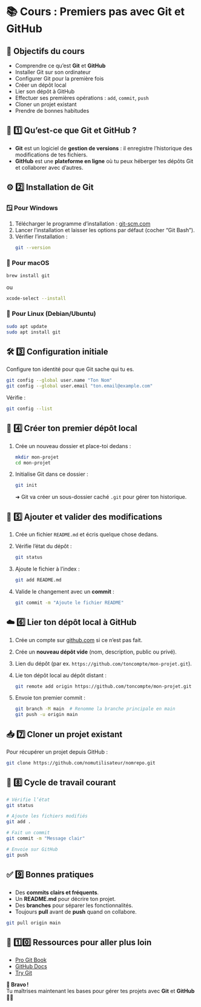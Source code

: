 
# 📚 Cours : Premiers pas avec Git et GitHub

## 🎯 Objectifs du cours

- Comprendre ce qu’est **Git** et **GitHub**
- Installer Git sur son ordinateur
- Configurer Git pour la première fois
- Créer un dépôt local
- Lier son dépôt à GitHub
- Effectuer ses premières opérations : `add`, `commit`, `push`
- Cloner un projet existant
- Prendre de bonnes habitudes

## 🔑 1️⃣ Qu’est-ce que **Git** et **GitHub** ?

- **Git** est un logiciel de **gestion de versions** : il enregistre l’historique des modifications de tes fichiers.
- **GitHub** est une **plateforme en ligne** où tu peux héberger tes dépôts Git et collaborer avec d’autres.

## ⚙️ 2️⃣ Installation de **Git**

### 🪟 Pour Windows

1. Télécharger le programme d’installation : [git-scm.com](https://git-scm.com/)
2. Lancer l’installation et laisser les options par défaut (cocher “Git Bash”).
3. Vérifier l’installation :
   ```bash
   git --version
   ```

### 🍏 Pour macOS

```bash
brew install git
```
ou
```bash
xcode-select --install
```

### 🐧 Pour Linux (Debian/Ubuntu)

```bash
sudo apt update
sudo apt install git
```

## 🛠️ 3️⃣ Configuration initiale

Configure ton identité pour que Git sache qui tu es.

```bash
git config --global user.name "Ton Nom"
git config --global user.email "ton.email@example.com"
```

Vérifie :

```bash
git config --list
```

## 📂 4️⃣ Créer ton premier dépôt local

1. Crée un nouveau dossier et place-toi dedans :

   ```bash
   mkdir mon-projet
   cd mon-projet
   ```

2. Initialise Git dans ce dossier :

   ```bash
   git init
   ```

   ➜ Git va créer un sous-dossier caché `.git` pour gérer ton historique.

## 📝 5️⃣ Ajouter et valider des modifications

1. Crée un fichier `README.md` et écris quelque chose dedans.

2. Vérifie l’état du dépôt :

   ```bash
   git status
   ```

3. Ajoute le fichier à l’index :

   ```bash
   git add README.md
   ```

4. Valide le changement avec un **commit** :

   ```bash
   git commit -m "Ajoute le fichier README"
   ```

## ☁️ 6️⃣ Lier ton dépôt local à **GitHub**

1. Crée un compte sur [github.com](https://github.com) si ce n’est pas fait.
2. Crée un **nouveau dépôt vide** (nom, description, public ou privé).
3. Lien du dépôt (par ex. `https://github.com/toncompte/mon-projet.git`).

4. Lie ton dépôt local au dépôt distant :

   ```bash
   git remote add origin https://github.com/toncompte/mon-projet.git
   ```

5. Envoie ton premier commit :

   ```bash
   git branch -M main  # Renomme la branche principale en main
   git push -u origin main
   ```

## 📥 7️⃣ Cloner un projet existant

Pour récupérer un projet depuis GitHub :

```bash
git clone https://github.com/nomutilisateur/nomrepo.git
```

## 🔄 8️⃣ Cycle de travail courant

```bash
# Vérifie l’état
git status

# Ajoute les fichiers modifiés
git add .

# Fait un commit
git commit -m "Message clair"

# Envoie sur GitHub
git push
```

## ✅ 9️⃣ Bonnes pratiques

- Des **commits clairs et fréquents**.
- Un **README.md** pour décrire ton projet.
- Des **branches** pour séparer les fonctionnalités.
- Toujours **pull** avant de **push** quand on collabore.

```bash
git pull origin main
```

## 🚀 1️⃣0️⃣ Ressources pour aller plus loin

- [Pro Git Book](https://git-scm.com/book/fr/v2)
- [GitHub Docs](https://docs.github.com/fr)
- [Try Git](https://try.github.io/)

**👏 Bravo !**  
Tu maîtrises maintenant les bases pour gérer tes projets avec **Git** et **GitHub** 🚀✨
